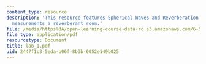 ```yaml
---
content_type: resource
description: 'This resource features Spherical Waves and Reverberation: Sound pressure
  measurements a reverberant room.'
file: /media/https%3A/open-learning-course-data-rc.s3.amazonaws.com/6-551j-acoustics-of-speech-and-hearing-fall-2004/2447f1c35edab06f8b3b6052e149b025_lab_1.pdf
file_type: application/pdf
resourcetype: Document
title: lab_1.pdf
uid: 2447f1c3-5eda-b06f-8b3b-6052e149b025
---
```

